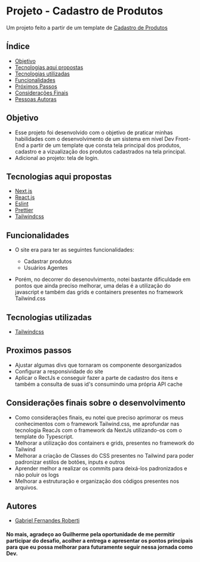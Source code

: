 # Projeto - Cadastro de Produtos

Um projeto feito a partir de um template de <a href="https://www.figma.com/file/JD6NxkjjVftlk44o9gX72g/Frontend?type=design&node-id=0-1&mode=design">Cadastro de Produtos</a>

## Índice
-  <a href="#objetivo">Objetivo</a>
-  <a href="#tecnologias">Tecnologias aqui propostas</a>
-  <a href="#tecUtilizadas">Tecnologias utilizadas</a>
-  <a href="#funcionalidades">Funcionalidades</a>
-  <a href="#proximosPassos">Próximos Passos</a>
-  <a href="#consideracoes">Considerações Finais</a>
-  <a href="#pessoas">Pessoas Autoras</a>

## <a name="objetivo">Objetivo</a>
- Esse projeto foi desenvolvido com o objetivo de praticar minhas habilidades com o desenvolvimento de um sistema em nível Dev Front-End a partir de um template que consta tela principal dos produtos, cadastro e a vizualização dos produtos cadastrados na tela principal.
- Adicional ao projeto: tela de login.

## <a name="tecnologias">Tecnologias aqui propostas</a>
- <a href="https://nextjs.org/">Next.js</a>
- <a href="https://pt-br.legacy.reactjs.org/">React.js</a>
- <a href="https://eslint.org">Eslint</a>
- <a href="https://prettier.io">Prettier</a>
- <a href="https://tailwindcss.com/">Tailwindcss</a>

## <a name="funcionalidades">Funcionalidades</a>
- O site era para ter as seguintes funcionalidades:
  - Cadastrar produtos
  - Usuários Agentes
 
- Porém, no decorrer do desenovlvimento, notei bastante dificuldade em pontos que ainda preciso melhorar, uma delas é a utilização do javascript e também das grids e containers presentes no framework Tailwind.css 

## <a name="tecUtilizadas">Tecnologias utilizadas</a>
- <a href="https://tailwindcss.com/">Tailwindcss</a>


## <a name="proximosPassos">Proximos passos</a>
-  Ajustar algumas divs que tornaram os componente desorganizados
-  Configurar a responsividade do site
-  Aplicar o RectJs e conseguir fazer a parte de cadastro dos itens e também a consulta de suas id's consumindo uma própria API cache

## <a name="consideracoes">Considerações finais sobre o desenvolvimento</a>
-  Como considerações finais, eu notei que preciso aprimorar os meus conhecimentos com o framework Tailwind.css, me aprofundar nas tecnologia ReacJs com o framework da NextJs utilizando-os com o template do Typescript.
-  Melhorar a utilização dos containers e grids, presentes no framework do Tailwind
-  Melhorar a criação de Classes do CSS presentes no Tailwind para poder padronizar estilos de botões, inputs e outros
-  Aprender melhor a realizar os commits para deixá-los padronizados e não poluir os logs
-  Melhorar a estruturação e organização dos códigos presentes nos arquivos.

## <a name="pessoas">Autores</a>
-  <a href="https://www.linkedin.com/in/gabriel-roberti-6521a727a/">Gabriel Fernandes Roberti</a>

#### No mais, agradeço ao Guilherme pela oportunidade de me permitir participar do desafio, acolher a entrega e apresentar os pontos principais para que eu possa melhorar para futuramente seguir nessa jornada como Dev.
